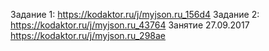 Задание 1: https://kodaktor.ru/j/myjson.ru_156d4
Задание 2: https://kodaktor.ru/j/myjson.ru_43764
Занятие 27.09.2017
https://kodaktor.ru/j/myjson.ru_298ae

